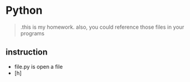 # Python
>.this is my homework.
>also, you could reference those files in your programs
## instruction 
  - file.py is open a file
  - [h]

